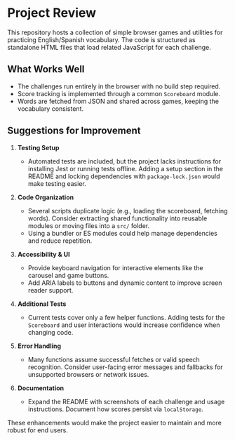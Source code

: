 # Project Review

This repository hosts a collection of simple browser games and utilities for practicing English/Spanish vocabulary. The code is structured as standalone HTML files that load related JavaScript for each challenge.

## What Works Well

- The challenges run entirely in the browser with no build step required.
- Score tracking is implemented through a common `Scoreboard` module.
- Words are fetched from JSON and shared across games, keeping the vocabulary consistent.

## Suggestions for Improvement

1. **Testing Setup**
   - Automated tests are included, but the project lacks instructions for installing Jest or running tests offline. Adding a setup section in the README and locking dependencies with `package-lock.json` would make testing easier.

2. **Code Organization**
   - Several scripts duplicate logic (e.g., loading the scoreboard, fetching words). Consider extracting shared functionality into reusable modules or moving files into a `src/` folder.
   - Using a bundler or ES modules could help manage dependencies and reduce repetition.

3. **Accessibility & UI**
   - Provide keyboard navigation for interactive elements like the carousel and game buttons.
   - Add ARIA labels to buttons and dynamic content to improve screen reader support.

4. **Additional Tests**
   - Current tests cover only a few helper functions. Adding tests for the `Scoreboard` and user interactions would increase confidence when changing code.

5. **Error Handling**
   - Many functions assume successful fetches or valid speech recognition. Consider user-facing error messages and fallbacks for unsupported browsers or network issues.

6. **Documentation**
   - Expand the README with screenshots of each challenge and usage instructions. Document how scores persist via `localStorage`.

These enhancements would make the project easier to maintain and more robust for end users.
